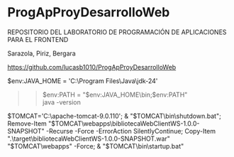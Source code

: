 # ProgApProyDesarrolloWeb
REPOSITORIO DEL LABORATORIO DE PROGRAMACIÓN DE APLICACIONES PARA EL FRONTEND

Sarazola, Piriz, Bergara

https://github.com/lucasb1010/ProgApProyDesarrolloWeb

 $env:JAVA_HOME = 'C:\Program Files\Java\jdk-24'                                 
>> $env:PATH = "$env:JAVA_HOME\bin;$env:PATH"                                                                                                    
>> java -version


$TOMCAT='C:\apache-tomcat-9.0.110'; & "$TOMCAT\bin\shutdown.bat"; Remove-Item "$TOMCAT\webapps\bibliotecaWebClientWS-1.0.0-SNAPSHOT" -Recurse -Force -ErrorAction SilentlyContinue; Copy-Item ".\target\bibliotecaWebClientWS-1.0.0-SNAPSHOT.war" "$TOMCAT\webapps" -Force; & "$TOMCAT\bin\startup.bat"